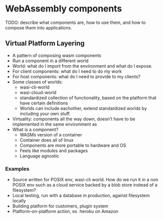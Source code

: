 # WebAssembly components
TODO: describe what components are, how to use them, and how to compose them into applications.

## Virtual Platform Layering
- A pattern of composing wasm components 
- Run a component in a different world 
- World: what do I import from the environment and what do I expose.
- For client components: what do I need to do my work
- For host components: what do I need to provide to my clients?
- Some classes of worlds:
    - wasi-cli-world
    - wasi-cloud-world
    - standardized collection of functionality, based on the platform that have certain definitions
    - Worlds can include eachother, extend standardized worlds by including your own stuff.
- Virtuality: components all the way down, doesn't have to be implemented in the same environment as 
- What is a component?
    - WASMs version of a container
    - Container does all of linux
    - Components are more portable to hardware and OS
    - Feels like modules and packages
    - Language agnostic


### Examples
- Source written for POSIX env, wasi-cli world. How do we run it in a non POSIX env such as a cloud service backed by a blob store instead of a filesystem?
- Local testing, run with a database in production, against filesystem locally
- Building platform for customers, plugin system 
- Platform-on-platform action, ex. heroku on Amazon
